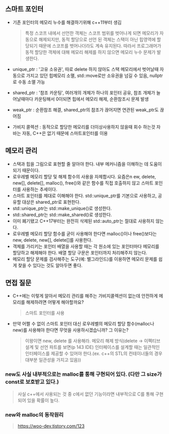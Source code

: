## 스마트 포인터

- 기존 포인터의 메모리 누수를 해결하기위해 c++11부터 생김

  > 특정 스코프 내에서 선언한 객체는 스코프 범위를 벗어나게 되면 메모리가 자동으로 해제되지만, 동적 할당으로 선언 된 객체는 스택이 아닌 힙영역에 할당되기 때문에 스코프를 벗어나더라도 계속 유지된다. 따라서 프로그래머가 동적 할당한 객체에 대해 메모리 해제를 하지 않으면 메모리 누수 문제가 발생한다.

- unique_ptr : '고유 소유권', 따로 delete 하지 않아도 스택 메모리에서 벗어날때 자동으로 가지고 있던 힙메모리 소멸, std::move로만 소유권을 넘길 수 있음, nullptr로 수동 소멸 가능
- shared_ptr : '참조 카운팅', 여러개의 개체가 하나의 포인터 공유, 참조 개체가 늘어날때마다 카운팅해서 0이되면 힙에서 메모리 해제, 순환참조시 문제 발생
- weak_ptr : 순환참조 해결, shared_ptr의 참조가 끊어지면 연관된 weak_ptr도 끊어짐

* 가비지 콜렉션 : 동적으로 할당한 메모리를 더이상사용하지 않을때 회수 하는것
  자바는 자동, C++은 없기 때문에 스마트포인터를 이용

## 메모리 관리

- 스택과 힙을 그림으로 표현할 줄 알아야 한다. 내부 메커니즘을 이해하는 데 도움이 되기 때문이다.
- 로우레벨 메모리 할당 및 해제 함수의 사용을 자제합시다. 요즘은n ew, delete, new[], delete[], malloc(), free()와 같은 함수를 직접 호출하지 않고 스마트 포인터를 사용하는 추세이다.
- 스마트 포인터를 제대로 이해해야 한다. std::unique_ptr를 기본으로 사용하고, 공유할 대상은 shared_ptr로 표현한다.
- std::unique_ptr는 std::make_unique()로 생성한다.
- std::shared_ptr는 std::make_shared()로 생성한다.
- 이미 폐기됐고 C++17부터는 완전히 삭제된 std::auto_ptr는 절대로 사용하지 않는다.
- 로우레벨 메모리 할당 함수를 굳이 사용해야 한다면 malloc()이나 free()보다는 new, delete, new[], delete[]를 사용한다.
- 객체를 가리키는 포인터 배열을 사용할 때는 각 원소에 있는 포인터마다 메모리를 할당하고 해제해야 한다. 배열 할당 구문은 포인터까지 처리해주지 않는다.
- 메모리 할당 문제를 검사해주는 도구(예: 밸그라인드)를 이용하면 메모리 문제를 쉽게 찾을 수 있다는 것도 알아두면 좋다.

## 면접 질문

- C++에는 이렇게 알아서 메모리 관리를 해주는 가비지콜렉션이 없는데 안전하게 메모리를 해제하려면 어떻게 해야할까요?

  > 스마트 포인터를 사용

- 만약 어쩔 수 없이 스마트 포인터 대신 로우레벨의 메모리 할당 함수(malloc나 new)를 사용해야 한다면 무엇을 사용하시겠습니까? 그 이유는?
  > 이왕이면 new, delete 를 사용해라. 메모리 해제 방식(delete -> 이펙티브 설계 및 선언 파트를 보면(p 143 IDE) 인터페이스를 설계할 때는 일관적인 인터페이스를 제공할 수 있어야 한다.(ex. c++의 STL의 컨테이너들의 경우 대부분 일관성을 가지고 있음))

### new도 사실 내부적으로는 malloc를 통해 구현되어 있다. (다만 그 size가 const로 보호받고 있다.)

> 사실 c++에서 사용되는 것 중 c에서 없던 기능이라면 내부적으로 C를 통해 구현되어 있을 확률이 높다.

### new와 malloc의 동작원리

> https://woo-dev.tistory.com/123
